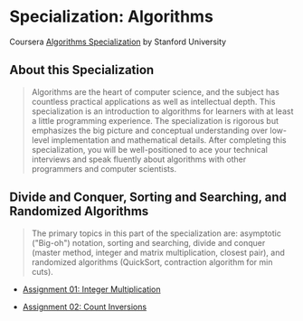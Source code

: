 # Specialization: Algorithms
Coursera [Algorithms Specialization](https://www.coursera.org/specializations/algorithms) by Stanford University 

## About this Specialization
> Algorithms are the heart of computer science, and the subject has countless practical applications as well as intellectual depth.  This specialization is an introduction to algorithms for learners with at least a little programming experience.  The specialization is rigorous but emphasizes the big picture and conceptual understanding over low-level implementation and mathematical details.  After completing this specialization, you will be well-positioned to ace your technical interviews and speak fluently about algorithms with other programmers and computer scientists.

## Divide and Conquer, Sorting and Searching, and Randomized Algorithms
> The primary topics in this part of the specialization are: asymptotic ("Big-oh") notation, sorting and searching, divide and conquer (master method, integer and matrix multiplication, closest pair), and randomized algorithms (QuickSort, contraction algorithm for min cuts).

- [Assignment 01: Integer Multiplication ](https://github.com/LucasBoTang/Coursera_Algorithms/tree/master/01Divide_and_Conquer_Sorting_and_Searching_and_Randomized_Algorithms/Assignment01)

- [Assignment 02: Count Inversions](https://github.com/LucasBoTang/Coursera_Algorithms/tree/master/01Divide_and_Conquer_Sorting_and_Searching_and_Randomized_Algorithms/Assignment02)
